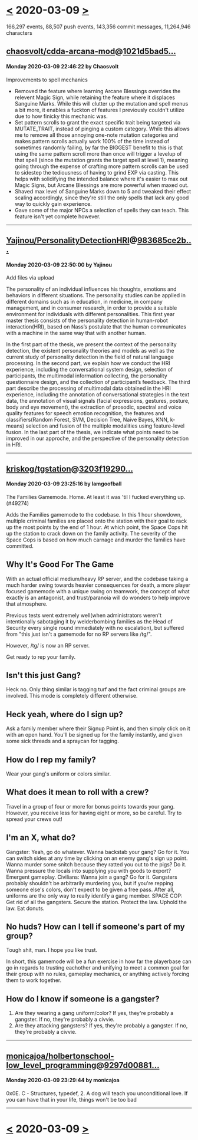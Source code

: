 # [<](2020-03-08.md) 2020-03-09 [>](2020-03-10.md)

166,297 events, 88,507 push events, 143,356 commit messages, 11,264,946 characters


## [chaosvolt/cdda-arcana-mod](https://github.com/chaosvolt/cdda-arcana-mod)@[1021d5bad5...](https://github.com/chaosvolt/cdda-arcana-mod/commit/1021d5bad54d91f8c49bdb5268ef8d175d2fd1a7)
#### Monday 2020-03-09 22:46:22 by Chaosvolt

Improvements to spell mechanics

* Removed the feature where learning Arcane Blessings overrides the
relevent Magic Sign, while retaining the feature where it displaces
Sanguine Marks. While this will clutter up the mutation and spell menus
a bit more, it enables a fuckton of features I previously couldn't
utilize due to how finicky this mechanic was.
* Set pattern scrolls to grant the exact specific trait being targeted
via MUTATE_TRAIT, instead of pinging a custom category. While this
allows me to remove all those annoying one-note mutation categories and
makes pattern scrolls actually work 100% of the time instead of
sometimes randomly failing, by far the BIGGEST benefit to this is that
using the same pattern scroll more than once will trigger a levelup of
that spell (since the mutation grants the target spell at level 1),
meaning going through the expense of crafting more pattern scrolls can
be used to sidestep the tediousness of having to grind EXP via casting.
This helps with solidifying the intended balance where it's easier to
max out Magic Signs, but Arcane Blessings are more powerful when maxed
out.
* Shaved max level of Sanguine Marks down to 5 and tweaked their effect
scaling accordingly, since they're still the only spells that lack any
good way to quickly gain experience.
* Gave some of the major NPCs a selection of spells they can teach. This
feature isn't yet complete however.

---
## [Yajinou/PersonalityDetectionHRI](https://github.com/Yajinou/PersonalityDetectionHRI)@[983685ce2b...](https://github.com/Yajinou/PersonalityDetectionHRI/commit/983685ce2bbe903fc555568e35f8ee0057b353e3)
#### Monday 2020-03-09 22:50:00 by Yajinou

Add files via upload

The personality of an individual influences his thoughts, emotions and behaviors in different situations. The personality studies can be applied in different domains such as in education, in medicine, in company management, and in consumer research, in order to provide a suitable environment for individuals with different personalities. This first year master thesis consists of the personality detection in human-robot interaction(HRI), based on Nass’s postulate that the human communicates with a machine in the same way that with another human. 

In the first part of the thesis, we present the context of the personality detection, the existent personality theories and models as well as the current study of personality detection in the field of natural language processing. In the second part, we explain how we conduct the HRI experience, including the conversational system design, selection of participants, the multimodal information collecting, the personality questionnaire design, and the collection of participant’s feedback. The third part describe the processing of multimodal data obtained in the HRI experience, including the annotation of conversational strategies in the text data, the annotation of visual signals (facial expressions, gestures, posture, body and eye movement), the extraction of prosodic, spectral and voice quality features for speech emotion recognition, the features and classifiers(Random Forest, SVM, Decision Tree, Naive Bayes, KNN, k-means) selection and fusion of the multiple modalities using feature-level fusion. In the last part of the thesis, we indicate what points need to be improved in our approche, and the perspective of the personality detection in HRI.

---
## [kriskog/tgstation](https://github.com/kriskog/tgstation)@[3203f19290...](https://github.com/kriskog/tgstation/commit/3203f1929075b1a84a6b554bb8250c1b96e4b139)
#### Monday 2020-03-09 23:25:16 by Iamgoofball

The Families Gamemode. Home. At least it was 'til I fucked everything up. (#49274)

Adds the Families gamemode to the codebase. In this 1 hour showdown, 
multiple criminal families are placed onto the station with their goal 
to rack up the most points by the end of 1 hour. At which point, the 
Space Cops hit up the station to crack down on the family activity. The 
severity of the Space Cops is based on how much carnage and murder the 
families have committed.

## Why It's Good For The Game

With an actual official medium/heavy RP server, and the codebase taking 
a much harder swing towards heavier consequences for death, a more 
player focused gamemode with a unique swing on teamwork, the concept of 
what exactly is an antagonist, and trust/paranoia will do wonders to 
help improve that atmosphere.

Previous tests went extremely well(when administrators weren't 
intentionally sabotaging it by welderbombing families as the Head of 
Security every single round immediately with no escalation), but 
suffered from "this just isn't a gamemode for no RP servers like /tg/".

However, /tg/ is now an RP server.

Get ready to rep your family.

## Isn't this just Gang?
Heck no. Only thing similar is tagging turf and the fact criminal 
groups are involved. This mode is completely different otherwise.

## Heck yeah, where do I sign up?
Ask a family member where their Signup Point is, and then simply click 
on it with an open hand. You'll be signed up for the family instantly, 
and given some sick threads and a spraycan for tagging.

## How do I rep my family?
Wear your gang's uniform or colors similar.

## What does it mean to roll with a crew?
Travel in a group of four or more for bonus points towards your gang.
However, you receive less for having eight or more, so be careful. Try 
to spread your crews out!

## I'm an X, what do?
Gangster: Yeah, go do whatever. Wanna backstab your gang? Go for it. 
You can switch sides at any time by clicking on an enemy gang's sign up 
point. Wanna murder some snitch because they ratted you out to the 
pigs? Do it. Wanna pressure the locals into supplying you with goods to 
export? Emergent gameplay.
Civilians: Wanna join a gang? Go for it. Gangsters probably shouldn't 
be arbitrarily murdering you, but if you're repping someone else's 
colors, don't expect to be given a free pass. After all, uniforms are 
the only way to really identify a gang member.
SPACE COP: Get rid of all the gangsters. Secure the station. Protect 
the law. Uphold the law. Eat donuts.

## No huds? How can I tell if someone's part of my group?
Tough shit, man. I hope you like trust.

In short, this gamemode will be a fun exercise in how far the 
playerbase can go in regards to trusting eachother and unifying to meet 
a common goal for their group with no rules, gameplay mechanics, or 
anything actively forcing them to work together.

## How do I know if someone is a gangster?
1. Are they wearing a gang uniform/color?
   If yes, they're probably a gangster.
   If no, they're probably a civvie.
2. Are they attacking gangsters?
   If yes, they're probably a gangster.
   If no, they're probably a civvie.

---
## [monicajoa/holbertonschool-low_level_programming](https://github.com/monicajoa/holbertonschool-low_level_programming)@[9297d00881...](https://github.com/monicajoa/holbertonschool-low_level_programming/commit/9297d008815ec64b704ded52662498d131cd5357)
#### Monday 2020-03-09 23:29:44 by monicajoa

0x0E. C - Structures, typedef, 2. A dog will teach you unconditional love. If you can have that in your life, things won't be too bad

---

# [<](2020-03-08.md) 2020-03-09 [>](2020-03-10.md)

